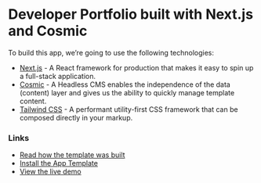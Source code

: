 # Developer Portfolio built with Next.js and Cosmic

To build this app, we’re going to use the following technologies:

- [Next.js](https://nextjs.org/docs) - A React framework for production that makes it easy to spin up a full-stack application.
- [Cosmic](https://www.cosmicjs.com/) - A Headless CMS enables the independence of the data (content) layer and gives us the ability to quickly manage template content.
- [Tailwind CSS](https://tailwindcss.com/) - A performant utility-first CSS framework that can be composed directly in your markup.

### Links

- [Read how the template was built](https://www.cosmicjs.com/articles/creating-a-developer-portfolio-with-nextjs-and-cosmic)
- [Install the App Template](https://www.cosmicjs.com/apps/developer-portfolio)
- [View the live demo](https://nextjs-developer-portfolio-cms.vercel.app/)
